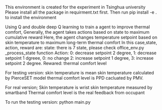 This environment is created for the experiment in Tsinghua university 
Please install all the package in requirment.txt first. 
Then run pip install -e . to install the environment

Using Q and double deep Q learning to train a agent to improve thermal comfort, 
Generally, the agent takes actions based on state to maximum cumulative reward
Here, the agent changes temperature setpoint based on skin temperature to maximum long-term thermal comfort
In this case,state, action, reward are:
state: there is 7 state, please check office_env.py _process_state function
Action: 0: decrease setpoint 2 degree, 1: decrease setpoint 1 dgreee, 0: no change
		2: increase setpoint 1 degree, 3: increase setpoint 2 degree.
Rewared: thermal comfort level 


For testing version: 
skin temperature is mean skin temperature calculated by PierceSET model
thermal comfort level is PPD cacluated by PMV.


For real version;
Skin temperature is wrist skin temperature measured by smartband
Thermal comfort level is the real feedback from occupant

To run the testing version: python main.py 

